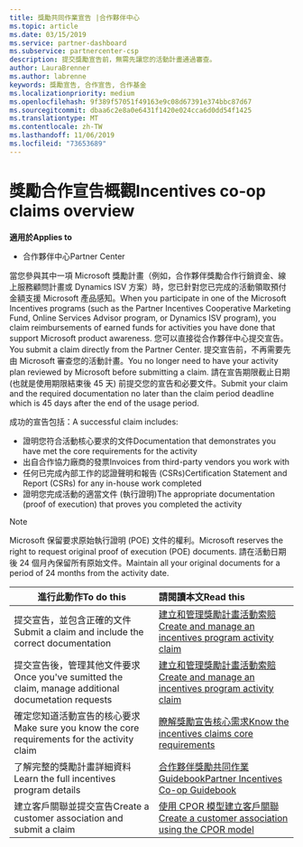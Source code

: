 ```yaml
---
title: 獎勵共同作業宣告 |合作夥伴中心
ms.topic: article
ms.date: 03/15/2019
ms.service: partner-dashboard
ms.subservice: partnercenter-csp
description: 提交獎勵宣告前，無需先讓您的活動計畫通過審查。
author: LauraBrenner
ms.author: labrenne
keywords: 獎勵宣告, 合作宣告, 合作基金
ms.localizationpriority: medium
ms.openlocfilehash: 9f389f57051f49163e9c08d67391e374bbc87d67
ms.sourcegitcommit: dbaa6c2e8a0e6431f1420e024cca6d0dd54f1425
ms.translationtype: MT
ms.contentlocale: zh-TW
ms.lasthandoff: 11/06/2019
ms.locfileid: "73653689"
---
```

# <a name="incentives-co-op-claims-overview"></a><span data-ttu-id="07605-104">獎勵合作宣告概觀</span><span class="sxs-lookup"><span data-stu-id="07605-104">Incentives co-op claims overview</span></span>

<span data-ttu-id="07605-105">**適用於**</span><span class="sxs-lookup"><span data-stu-id="07605-105">**Applies to**</span></span>

- <span data-ttu-id="07605-106">合作夥伴中心</span><span class="sxs-lookup"><span data-stu-id="07605-106">Partner Center</span></span>

<span data-ttu-id="07605-107">當您參與其中一項 Microsoft 獎勵計畫（例如，合作夥伴獎勵合作行銷資金、線上服務顧問計畫或 Dynamics ISV 方案）時，您已針對您已完成的活動領取預付金額支援 Microsoft 產品感知。</span><span class="sxs-lookup"><span data-stu-id="07605-107">When you participate in one of the Microsoft Incentives programs (such as the Partner Incentives Cooperative Marketing Fund, Online Services Advisor program, or Dynamics ISV program), you claim reimbursements of earned funds for activities you have done that support Microsoft product awareness.</span></span> <span data-ttu-id="07605-108">您可以直接從合作夥伴中心提交宣告。</span><span class="sxs-lookup"><span data-stu-id="07605-108">You submit a claim directly from the Partner Center.</span></span> <span data-ttu-id="07605-109">提交宣告前，不再需要先由 Microsoft 審查您的活動計畫。</span><span class="sxs-lookup"><span data-stu-id="07605-109">You no longer need to have your activity plan reviewed by Microsoft before submitting a claim.</span></span> <span data-ttu-id="07605-110">請在宣告期限截止日期 (也就是使用期限結束後 45 天) 前提交您的宣告和必要文件。</span><span class="sxs-lookup"><span data-stu-id="07605-110">Submit your claim and the required documentation no later than the claim period deadline which is 45 days after the end of the usage period.</span></span> 

<span data-ttu-id="07605-111">成功的宣告包括：</span><span class="sxs-lookup"><span data-stu-id="07605-111">A successful claim includes:</span></span>

- <span data-ttu-id="07605-112">證明您符合活動核心要求的文件</span><span class="sxs-lookup"><span data-stu-id="07605-112">Documentation that demonstrates you have met the core requirements for the activity</span></span>
- <span data-ttu-id="07605-113">出自合作協力廠商的發票</span><span class="sxs-lookup"><span data-stu-id="07605-113">Invoices from third-party vendors you work with</span></span>
- <span data-ttu-id="07605-114">任何已完成內部工作的認證聲明和報告 (CSRs)</span><span class="sxs-lookup"><span data-stu-id="07605-114">Certification Statement and Report (CSRs) for any in-house work completed</span></span>
- <span data-ttu-id="07605-115">證明您完成活動的適當文件 (執行證明)</span><span class="sxs-lookup"><span data-stu-id="07605-115">The appropriate documentation (proof of execution) that proves you completed the activity</span></span> 

>[!NOTE]
><span data-ttu-id="07605-116">Microsoft 保留要求原始執行證明 (POE) 文件的權利。</span><span class="sxs-lookup"><span data-stu-id="07605-116">Microsoft reserves the right to request original proof of execution (POE) documents.</span></span> <span data-ttu-id="07605-117">請在活動日期後 24 個月內保留所有原始文件。</span><span class="sxs-lookup"><span data-stu-id="07605-117">Maintain all your original documents for a period of 24 months from the activity date.</span></span> 

|<span data-ttu-id="07605-118">**進行此動作**</span><span class="sxs-lookup"><span data-stu-id="07605-118">**To do this**</span></span>   |<span data-ttu-id="07605-119">**請閱讀本文**</span><span class="sxs-lookup"><span data-stu-id="07605-119">**Read this**</span></span>   |
|-----------------|:--------------------------------------|
|<span data-ttu-id="07605-120">提交宣告，並包含正確的文件</span><span class="sxs-lookup"><span data-stu-id="07605-120">Submit a claim and include the correct documentation</span></span>|[<span data-ttu-id="07605-121">建立和管理獎勵計畫活動索賠</span><span class="sxs-lookup"><span data-stu-id="07605-121">Create and manage an incentives program activity claim</span></span>](create-incentives-claims.md)|
|<span data-ttu-id="07605-122">提交宣告後，管理其他文件要求</span><span class="sxs-lookup"><span data-stu-id="07605-122">Once you've sumitted the claim, manage additional documetation requests</span></span>|[<span data-ttu-id="07605-123">建立和管理獎勵計畫活動索賠</span><span class="sxs-lookup"><span data-stu-id="07605-123">Create and manage an incentives program activity claim</span></span>](create-incentives-claims.md)  |
|<span data-ttu-id="07605-124">確定您知道活動宣告的核心要求</span><span class="sxs-lookup"><span data-stu-id="07605-124">Make sure you know the core requirements for the activity claim</span></span>|[<span data-ttu-id="07605-125">瞭解獎勵宣告核心需求</span><span class="sxs-lookup"><span data-stu-id="07605-125">Know the incentives claims core requirements</span></span>](core-requirements.md)   |
|<span data-ttu-id="07605-126">了解完整的獎勵計畫詳細資料</span><span class="sxs-lookup"><span data-stu-id="07605-126">Learn the full incentives program details</span></span>|[<span data-ttu-id="07605-127">合作夥伴獎勵共同作業 Guidebook</span><span class="sxs-lookup"><span data-stu-id="07605-127">Partner Incentives Co-op Guidebook</span></span>](https://assets.microsoft.com/coop-guidebook.pdf)
|<span data-ttu-id="07605-128">建立客戶關聯並提交宣告</span><span class="sxs-lookup"><span data-stu-id="07605-128">Create a customer association and submit a claim</span></span> |[<span data-ttu-id="07605-129">使用 CPOR 模型建立客戶關聯</span><span class="sxs-lookup"><span data-stu-id="07605-129">Create a customer association using the CPOR model</span></span>](submit-osa-claim.md)|
                                                                                 
                                   
